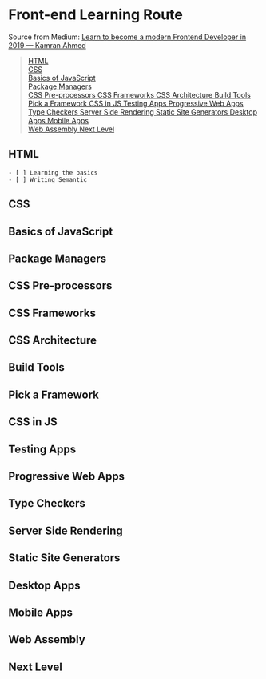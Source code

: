 # Front-end Learning Route
Source from Medium: [Learn to become a modern Frontend Developer in 2019 — Kamran Ahmed](https://link.medium.com/YNMsUugfoV)

> [HTML](#html)  
> [CSS](#css)  
> [Basics of JavaScript ](#basics-of-javascript)  
> [Package Managers](#package-managers)  
> [CSS Pre-processors  ](#css-pre-processors)
> [CSS Frameworks  ](#css-frameworks)
> [CSS Architecture  ](#css-architecture)
> [Build Tools  ](#build-tools)
> [Pick a Framework  ](#pick-a-framework)
> [CSS in JS  ](#css-in-js)
> [Testing Apps  ](#testing-apps)
> [Progressive Web Apps  ](#progressive-web-apps)
> [Type Checkers  ](#type-checkers)
> [Server Side Rendering  ](#server-side-rendering)
> [Static Site Generators  ](#static-site-generators)
> [Desktop Apps  ](#desktop-apps)
> [Mobile Apps](#mobile-apps)  
> [Web Assembly  ](#web-assembly)
> [Next Level  ](#next-level)

## HTML
	- [ ] Learning the basics
	- [ ] Writing Semantic

## CSS
## Basics of JavaScript 
## Package Managers
## CSS Pre-processors
## CSS Frameworks
## CSS Architecture
## Build Tools
## Pick a Framework 
## CSS in JS
## Testing Apps
## Progressive Web Apps
## Type Checkers
## Server Side Rendering
## Static Site Generators
## Desktop Apps
## Mobile Apps
## Web Assembly
## Next Level
